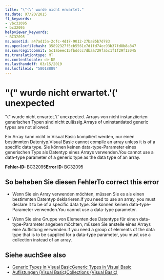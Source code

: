```yaml
---
title: "\"(\" wurde nicht erwartet."
ms.date: 07/20/2015
f1_keywords:
- vbc32095
- bc32095
helpviewer_keywords:
- BC32095
ms.assetid: a47ad15a-2cfc-4d17-9012-27ba85b7d783
ms.openlocfilehash: 35892327f5cb5561e7d1fd74ec93b37fd8b8a847
ms.sourcegitcommit: 5c1abeec15fbddcc7dbaa729fabc1f1f29f12045
ms.translationtype: MT
ms.contentlocale: de-DE
ms.lasthandoff: 03/15/2019
ms.locfileid: "58018889"
---
```

# <a name="-unexpected"></a><span data-ttu-id="e3cbb-102">"(" wurde nicht erwartet.</span><span class="sxs-lookup"><span data-stu-id="e3cbb-102">'(' unexpected</span></span>
<span data-ttu-id="e3cbb-103">"(" wurde nicht erwartet.</span><span class="sxs-lookup"><span data-stu-id="e3cbb-103">'(' unexpected.</span></span> <span data-ttu-id="e3cbb-104">Arrays von nicht instanziierten generischen Typen sind nicht zulässig.</span><span class="sxs-lookup"><span data-stu-id="e3cbb-104">Arrays of uninstantiated generic types are not allowed.</span></span>  
  
 <span data-ttu-id="e3cbb-105">Ein Array kann nicht in Visual Basic kompiliert werden, nur einen bestimmten Datentyp.</span><span class="sxs-lookup"><span data-stu-id="e3cbb-105">Visual Basic cannot compile an array unless it is of a specific data type.</span></span> <span data-ttu-id="e3cbb-106">Sie können keinen data-type-Parameter eines generischen Typs als Datentyp eines Arrays verwenden.</span><span class="sxs-lookup"><span data-stu-id="e3cbb-106">You cannot use a data-type parameter of a generic type as the data type of an array.</span></span>  
  
 <span data-ttu-id="e3cbb-107">**Fehler-ID:** BC32095</span><span class="sxs-lookup"><span data-stu-id="e3cbb-107">**Error ID:** BC32095</span></span>  
  
## <a name="to-correct-this-error"></a><span data-ttu-id="e3cbb-108">So beheben Sie diesen Fehler</span><span class="sxs-lookup"><span data-stu-id="e3cbb-108">To correct this error</span></span>  
  
-   <span data-ttu-id="e3cbb-109">Wenn Sie ein Array verwenden möchten, müssen Sie es als einen bestimmten Datentyp deklarieren.</span><span class="sxs-lookup"><span data-stu-id="e3cbb-109">If you need to use an array, you must declare it to be of a specific data type.</span></span> <span data-ttu-id="e3cbb-110">Sie können keinen data-type-Parameter verwenden.</span><span class="sxs-lookup"><span data-stu-id="e3cbb-110">You cannot use a data-type parameter.</span></span>  
  
-   <span data-ttu-id="e3cbb-111">Wenn Sie eine Gruppe von Elementen des Datentyps für einen data-type-Parameter angeben möchten, müssen Sie anstelle eines Arrays eine Auflistung verwenden.</span><span class="sxs-lookup"><span data-stu-id="e3cbb-111">If you need a group of elements of the data type that is to be supplied for a data-type parameter, you must use a collection instead of an array.</span></span>  
  
## <a name="see-also"></a><span data-ttu-id="e3cbb-112">Siehe auch</span><span class="sxs-lookup"><span data-stu-id="e3cbb-112">See also</span></span>

- [<span data-ttu-id="e3cbb-113">Generic Types in Visual Basic</span><span class="sxs-lookup"><span data-stu-id="e3cbb-113">Generic Types in Visual Basic</span></span>](../../visual-basic/programming-guide/language-features/data-types/generic-types.md)
- [<span data-ttu-id="e3cbb-114">Auflistungen (Visual Basic)</span><span class="sxs-lookup"><span data-stu-id="e3cbb-114">Collections (Visual Basic)</span></span>](~/docs/visual-basic/programming-guide/concepts/collections.md)
